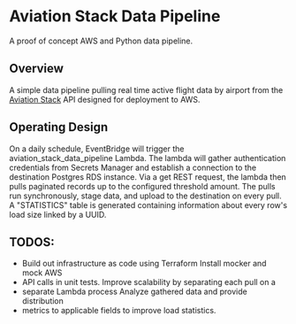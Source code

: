 # Aviation Stack Data Pipeline

A proof of concept AWS and Python data pipeline.

## Overview 
A simple data pipeline pulling real time active flight data by airport from the
[Aviation
Stack](https://aviationstack.com/?utm_source=FirstPromoter&utm_medium=Affiliate&fpr=victor80&gclid=CjwKCAjw3dCnBhBCEiwAVvLcu8hZqEu3epJZwT70wAz3swfsfGCeicpXVMLBv0SnCX4YDSnpdVm7nxoCt6wQAvD_BwE)
API designed for deployment to AWS. 


## Operating Design
On a daily schedule, EventBridge will trigger the aviation_stack_data_pipeline
Lambda.  The lambda will gather authentication credentials from Secrets Manager
and establish a connection to the destination Postgres RDS instance. Via a get
REST request, the lambda then pulls paginated records up to the configured
threshold amount. The pulls run synchronously, stage data, and upload to the
destination on every pull.  A "STATISTICS" table is generated containing
information about every row's load size linked by a UUID. 


## TODOS:
- Build out infrastructure as code using Terraform Install mocker and mock AWS
- API calls in unit tests.  Improve scalability by separating each pull on a
- separate Lambda process Analyze gathered data and provide distribution
- metrics to applicable fields to improve load statistics.
